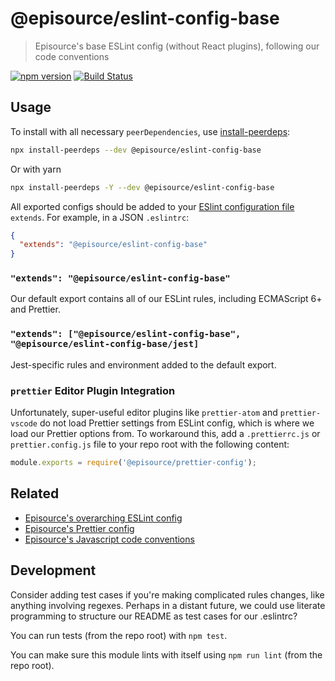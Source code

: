 # @episource/eslint-config-base

> Episource's base ESLint config (without React plugins), following our code conventions

[![npm version](https://img.shields.io/npm/v/eslint-config-episource-base.svg)](https://www.npmjs.com/package/eslint-config-episource-base)
[![Build Status](https://travis-ci.org/EpisourceLLC/ts-js-styleguide.svg?branch=latest)](https://travis-ci.org/EpisourceLLC/ts-js-styleguide)

## Usage

To install with all necessary `peerDependencies`, use [install-peerdeps](https://github.com/nathanhleung/install-peerdeps#usage):

```sh
npx install-peerdeps --dev @episource/eslint-config-base
```

Or with yarn

```sh
npx install-peerdeps -Y --dev @episource/eslint-config-base
```

All exported configs should be added to your [ESlint configuration file](https://eslint.org/docs/user-guide/configuring#extending-configuration-files) `extends`.
For example, in a JSON `.eslintrc`:

```json
{
  "extends": "@episource/eslint-config-base"
}
```

### `"extends": "@episource/eslint-config-base"`

Our default export contains all of our ESLint rules, including ECMAScript 6+ and Prettier.

### `"extends": ["@episource/eslint-config-base", "@episource/eslint-config-base/jest]`

Jest-specific rules and environment added to the default export.

### `prettier` Editor Plugin Integration

Unfortunately, super-useful editor plugins like `prettier-atom` and `prettier-vscode` do not load Prettier settings from ESLint config, which is where we load our Prettier options from. To workaround this, add a `.prettierrc.js` or `prettier.config.js` file to your repo root with the following content:

```js
module.exports = require('@episource/prettier-config');
```

## Related

- [Episource's overarching ESLint config](https://npmjs.com/@episource/eslint-config)
- [Episource's Prettier config](https://npmjs.com/@episource/prettier-config)
- [Episource's Javascript code conventions](https://github.com/EpisourceLLC/ts-js-styleguide)

## Development

Consider adding test cases if you're making complicated rules changes, like anything involving regexes. Perhaps in a distant future, we could use literate programming to structure our README as test cases for our .eslintrc?

You can run tests (from the repo root) with `npm test`.

You can make sure this module lints with itself using `npm run lint` (from the repo root).
